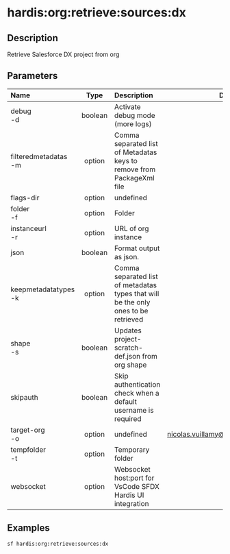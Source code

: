 <!-- This file has been generated with command 'sf hardis:doc:plugin:generate'. Please do not update it manually or it may be overwritten -->
# hardis:org:retrieve:sources:dx

## Description

Retrieve Salesforce DX project from org

## Parameters

| Name                     |  Type   | Description                                                                        |                 Default                  | Required | Options |
|:-------------------------|:-------:|:-----------------------------------------------------------------------------------|:----------------------------------------:|:--------:|:-------:|
| debug<br/>-d             | boolean | Activate debug mode (more logs)                                                    |                                          |          |         |
| filteredmetadatas<br/>-m | option  | Comma separated list of Metadatas keys to remove from PackageXml file              |                                          |          |         |
| flags-dir                | option  | undefined                                                                          |                                          |          |         |
| folder<br/>-f            | option  | Folder                                                                             |                    .                     |          |         |
| instanceurl<br/>-r       | option  | URL of org instance                                                                |                                          |          |         |
| json                     | boolean | Format output as json.                                                             |                                          |          |         |
| keepmetadatatypes<br/>-k | option  | Comma separated list of metadatas types that will be the only ones to be retrieved |                                          |          |         |
| shape<br/>-s             | boolean | Updates project-scratch-def.json from org shape                                    |                                          |          |         |
| skipauth                 | boolean | Skip authentication check when a default username is required                      |                                          |          |         |
| target-org<br/>-o        | option  | undefined                                                                          | <nicolas.vuillamy@cloudity.com.playnico> |          |         |
| tempfolder<br/>-t        | option  | Temporary folder                                                                   |                  ./tmp                   |          |         |
| websocket                | option  | Websocket host:port for VsCode SFDX Hardis UI integration                          |                                          |          |         |

## Examples

```shell
sf hardis:org:retrieve:sources:dx
```


